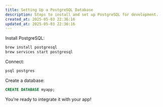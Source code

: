 ```yaml
---
title: Setting Up a PostgreSQL Database
description: Steps to install and set up PostgreSQL for development.
created_at: 2025-05-03 22:36:16
updated_at: 2025-05-03 22:36:16
---
```


Install PostgreSQL:

```bash
brew install postgresql
brew services start postgresql
```

Connect:

```bash
psql postgres
```

Create a database:

```sql
CREATE DATABASE myapp;
```

You're ready to integrate it with your app!
